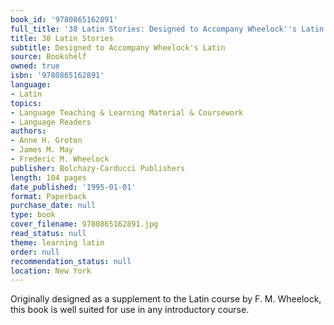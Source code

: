 ```yaml
---
book_id: '9780865162891'
full_title: '38 Latin Stories: Designed to Accompany Wheelock''s Latin'
title: 38 Latin Stories
subtitle: Designed to Accompany Wheelock's Latin
source: Bookshelf
owned: true
isbn: '9780865162891'
language:
- Latin
topics:
- Language Teaching & Learning Material & Coursework
- Language Readers
authors:
- Anne H. Groton
- James M. May
- Frederic M. Wheelock
publisher: Bolchazy-Carducci Publishers
length: 104 pages
date_published: '1995-01-01'
format: Paperback
purchase_date: null
type: book
cover_filename: 9780865162891.jpg
read_status: null
theme: learning latin
order: null
recommendation_status: null
location: New York
---
```

Originally designed as a supplement to the Latin course by F. M. Wheelock, this book is well suited for use in any introductory course.

